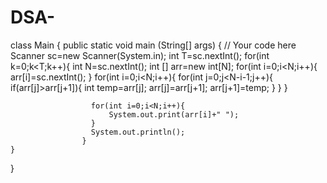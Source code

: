 # DSA-
class Main {
	public static void main (String[] args) {
                      // Your code here
					  Scanner sc=new Scanner(System.in);
					  int T=sc.nextInt();
					  for(int k=0;k<T;k++){
						  int N=sc.nextInt();
						  int [] arr=new int[N];
						  for(int i=0;i<N;i++){
							  arr[i]=sc.nextInt();
						  }
						  for(int i=0;i<N;i++){
							  for(int j=0;j<N-i-1;j++){
								  if(arr[j]>arr[j+1]){
									  int temp=arr[j];
									  arr[j]=arr[j+1];
									  arr[j+1]=temp;
								  }
								 }
						  }
						
					  for(int i=0;i<N;i++){
						  System.out.print(arr[i]+" ");
					  }
					  System.out.println();
					}
	}
}
